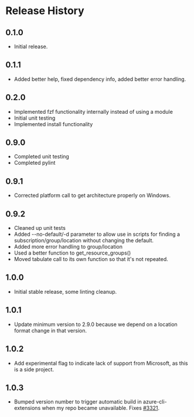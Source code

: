 # Release History

## 0.1.0
* Initial release.

## 0.1.1
* Added better help, fixed dependency info, added better error handling.

## 0.2.0
* Implemented fzf functionality internally instead of using a module
* Initial unit testing
* Implemented install functionality

## 0.9.0
* Completed unit testing
* Completed pylint

## 0.9.1
* Corrected platform call to get architecture properly on Windows.

## 0.9.2
* Cleaned up unit tests
* Added --no-default/-d parameter to allow use in scripts for finding a subscription/group/location without changing the default.
* Added more error handling to group/location
* Used a better function to get_resource_groups()
* Moved tabulate call to its own function so that it's not repeated.

## 1.0.0
* Initial stable release, some linting cleanup.

## 1.0.1
* Update minimum version to 2.9.0 because we depend on a location format change in that version.

## 1.0.2
* Add experimental flag to indicate lack of support from Microsoft, as this is a side project.

## 1.0.3
* Bumped version number to trigger automatic build in azure-cli-extensions when my repo became unavailable. Fixes [#3321](https://github.com/Azure/azure-cli-extensions/issues/3321).

